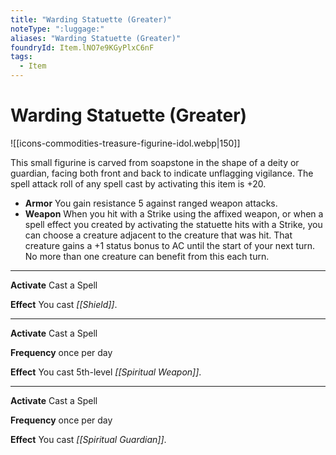 ```yaml
---
title: "Warding Statuette (Greater)"
noteType: ":luggage:"
aliases: "Warding Statuette (Greater)"
foundryId: Item.lNO7e9KGyPlxC6nF
tags:
  - Item
---
```


# Warding Statuette (Greater)
![[icons-commodities-treasure-figurine-idol.webp|150]]

This small figurine is carved from soapstone in the shape of a deity or guardian, facing both front and back to indicate unflagging vigilance. The spell attack roll of any spell cast by activating this item is +20.

*   **Armor** You gain resistance 5 against ranged weapon attacks.
*   **Weapon** When you hit with a Strike using the affixed weapon, or when a spell effect you created by activating the statuette hits with a Strike, you can choose a creature adjacent to the creature that was hit. That creature gains a +1 status bonus to AC until the start of your next turn. No more than one creature can benefit from this each turn.

* * *

**Activate** Cast a Spell

**Effect** You cast _[[Shield]]_.

* * *

**Activate** Cast a Spell

**Frequency** once per day

**Effect** You cast 5th-level _[[Spiritual Weapon]]_.

* * *

**Activate** Cast a Spell

**Frequency** once per day

**Effect** You cast _[[Spiritual Guardian]]_.
